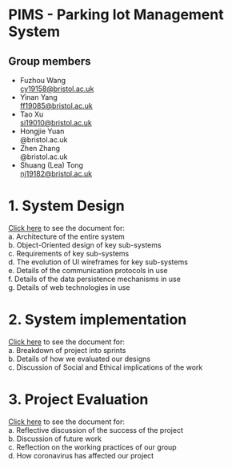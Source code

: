 # PIMS - Parking Iot Management System

## Group members
* Fuzhou Wang\
  cy19158@bristol.ac.uk
* Yinan Yang\
  ff19085@bristol.ac.uk
* Tao Xu\
  si19010@bristol.ac.uk
* Hongjie Yuan\
  @bristol.ac.uk
* Zhen Zhang\
  @bristol.ac.uk
* Shuang (Lea) Tong\
  nj19182@bristol.ac.uk

# 1. System Design
[Click here](Protfolio/System_design.md) to see the document for:\
a. Architecture of the entire system\
b. Object-Oriented design of key sub-systems\
c. Requirements of key sub-systems\
d. The evolution of UI wireframes for key sub-systems\
e. Details of the communication protocols in use\
f. Details of the data persistence mechanisms in use\
g. Details of web technologies in use

# 2. System implementation
[Click here](Protfolio/System_implementation.md) to see the document for:\
a. Breakdown of project into sprints\
b. Details of how we evaluated our designs\
c. Discussion of Social and Ethical implications of the work

# 3. Project Evaluation
[Click here](Protfolio/Project_evaluation.md) to see the document for:\
a. Reflective discussion of the success of the project\
b. Discussion of future work\
c. Reflection on the working practices of our group\
d. How coronavirus has affected our project

